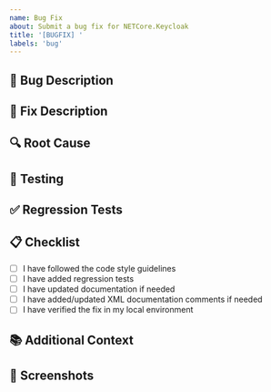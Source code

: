```yaml
---
name: Bug Fix
about: Submit a bug fix for NETCore.Keycloak
title: '[BUGFIX] '
labels: 'bug'
---
```


## 🐛 Bug Description
<!-- Link to the bug report issue and briefly describe the bug -->

## 🔧 Fix Description
<!-- Describe your fix and how it addresses the issue -->

## 🔍 Root Cause
<!-- Explain what caused the bug -->

## 🧪 Testing
<!-- Describe how you tested the fix -->

## ✅ Regression Tests
<!-- Describe the tests you've added to prevent regression -->

## 📋 Checklist
- [ ] I have followed the code style guidelines
- [ ] I have added regression tests
- [ ] I have updated documentation if needed
- [ ] I have added/updated XML documentation comments if needed
- [ ] I have verified the fix in my local environment

## 📚 Additional Context
<!-- Add any other context about the fix here -->

## 📸 Screenshots
<!-- If applicable, add screenshots to show the fix -->
